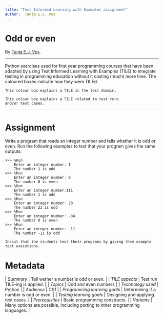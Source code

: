```yaml
---
title: "Test Informed Learning with Examples assignment"
author:  Tanja E.J. Vos
...
```


# Odd or even

By [Tanja E.J. Vos](https://www.tanjavos.com).

------------------------------------------------------------------------

Python exercises used for first year programming courses that
have been adapted by using Test Informed Learning with Examples (TILE)
to integrate testing in programming education without it costing (much)
more time. The coloured boxes indicate how they were TILEd.

```testdomaintile
This colour box explains a TILE in the test domain.
```

```testruntile
This colour box explains a TILE related to test runs 
and/or test cases.
```
------------------------------------------------------------------------

# Assignment

Write a program that reads an integer number and tells whether it is
odd or even. Run the following examples to test that your program
gives the same outputs:

```small
>>> %Run 
    Enter an integer number: 1
    The number 1 is odd
>>> %Run 
    Enter an integer number: 0
    The number 0 is even
>>> %Run 
    Enter an integer number:111
    The number 1 is odd
>>> %Run 
    Enter an integer number: 23
    The number 23 is odd
>>> %Run 
    Enter an integer number: -34
    The number 0 is even
>>> %Run 
    Enter an integer number: -11
    The number -11 is odd
```

```testruntile
Insist that the students test their programs by giving them example
test executions.
```


# Metadata

| *Summary*                     | Tell wether a number is odd or even. |
| *TILE aspects*                | Test run TILE-ing is applied. |
| *Topics*                      | Odd and even numbers |
| *Technology used*             | Python |
| *Audience*                    | CS1 |
| *Programming learning goals*  | Determining if a number is odd or even. |
| *Testing learning goals*      | Designing and applying test cases. |
| *Prerequisites*               | Basic programming constructs. |
| *Variants*                    | Many options are possible, including porting to other programming languages. |    

